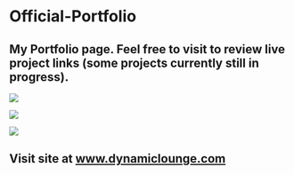 # Official-Portfolio

## My Portfolio page. Feel free to visit to review live project links (some projects currently still in progress).

![ ](assets/images/pic1.png)

![ ](assets/images/pic2.png)

![ ](assets/images/pic3.png)

## Visit site at www.dynamiclounge.com
